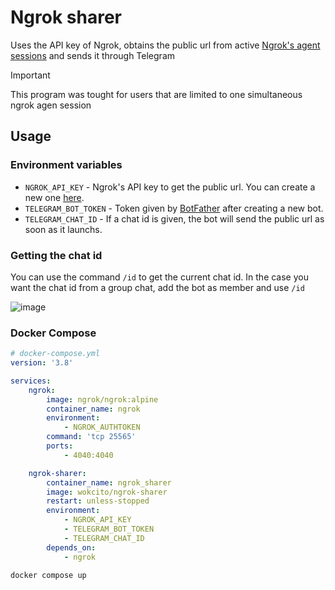# Ngrok sharer

Uses the API key of Ngrok, obtains the public url from active [Ngrok's agent sessions](https://dashboard.ngrok.com/tunnels/agents) and sends it through Telegram

> [!IMPORTANT]  
> This program was tought for users that are limited to one simultaneous ngrok agen session

## Usage

### Environment variables

- `NGROK_API_KEY` - Ngrok's API key to get the public url. You can create a new one [here](https://dashboard.ngrok.com/api).
- `TELEGRAM_BOT_TOKEN` - Token given by [BotFather](https://t.me/botfather) after creating a new bot.
- `TELEGRAM_CHAT_ID` - If a chat id is given, the bot will send the public url as soon as it launchs.

### Getting the chat id

You can use the command `/id` to get the current chat id. In the case you want the chat id from a group chat, add the bot as member and use `/id`

![image](https://github.com/Wokcito/portfolio/assets/99556533/0cf94838-ed10-4996-9f4f-541b56dfcf83)

### Docker Compose

```yml
# docker-compose.yml
version: '3.8'

services:
    ngrok:
        image: ngrok/ngrok:alpine
        container_name: ngrok
        environment:
            - NGROK_AUTHTOKEN
        command: 'tcp 25565'
        ports:
            - 4040:4040

    ngrok-sharer:
        container_name: ngrok_sharer
        image: wokcito/ngrok-sharer
        restart: unless-stopped
        environment:
            - NGROK_API_KEY
            - TELEGRAM_BOT_TOKEN
            - TELEGRAM_CHAT_ID
        depends_on:
            - ngrok
```

```bash
docker compose up
```
